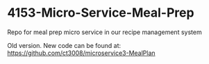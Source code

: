 # 4153-Micro-Service-Meal-Prep
Repo for meal prep micro service in our recipe management system

Old version. New code can be found at: https://github.com/ct3008/microservice3-MealPlan
